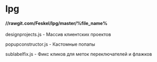 # lpg

#### //rawgit.com/Feskel/lpg/master/%file_name%

designprojects.js     -   Массив клиентских проектов

popupconstructor.js   -   Кастомные попапы

sublabelfix.js        -   Фикс кликов для меток переключателей и флажков

